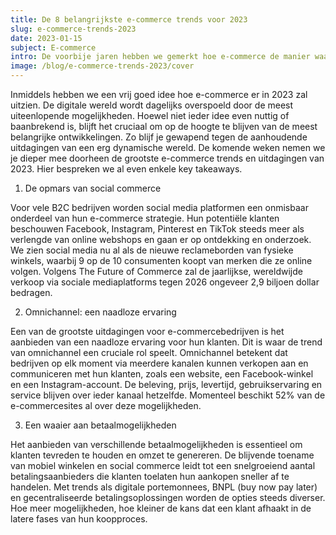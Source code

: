 ```yaml
---
title: De 8 belangrijkste e-commerce trends voor 2023
slug: e-commerce-trends-2023
date: 2023-01-15
subject: E-commerce
intro: De voorbije jaren hebben we gemerkt hoe e-commerce de manier waarop we shoppen drastisch heeft getransformeerd. Bedrijven die hun producten in het verleden enkel in persoon verkochten, moesten plots de knop omdraaien en een online aanwezigheid creëren om geen achterstand te krijgen op de concurrentie. Het gevolg was een ongeziene groei met een stijging van 55% in het begin van dit decennium. But what’s next?
image: /blog/e-commerce-trends-2023/cover
---
```


Inmiddels hebben we een vrij goed idee hoe e-commerce er in 2023 zal uitzien. De digitale wereld wordt dagelijks overspoeld door de meest uiteenlopende mogelijkheden. Hoewel niet ieder idee even nuttig of baanbrekend is, blijft het cruciaal om op de hoogte te blijven van de meest belangrijke ontwikkelingen. Zo blijf je gewapend tegen de aanhoudende uitdagingen van een erg dynamische wereld. De komende weken nemen we je dieper mee doorheen de grootste e-commerce trends en uitdagingen van 2023. Hier bespreken we al even enkele key takeaways.

1. De opmars van social commerce

Voor vele B2C bedrijven worden social media platformen een onmisbaar onderdeel van hun e-commerce strategie. Hun potentiële klanten beschouwen Facebook, Instagram, Pinterest en TikTok steeds meer als verlengde van online webshops en gaan er op ontdekking en onderzoek. We zien social media nu al als de nieuwe reclameborden van fysieke winkels, waarbij 9 op de 10 consumenten koopt van merken die ze online volgen. Volgens The Future of Commerce zal de jaarlijkse, wereldwijde verkoop via sociale mediaplatforms tegen 2026 ongeveer 2,9 biljoen dollar bedragen.

2. Omnichannel: een naadloze ervaring

Een van de grootste uitdagingen voor e-commercebedrijven is het aanbieden van een naadloze ervaring voor hun klanten. Dit is waar de trend van omnichannel een cruciale rol speelt. Omnichannel betekent dat bedrijven op elk moment via meerdere kanalen kunnen verkopen aan en communiceren met hun klanten, zoals een website, een Facebook-winkel en een Instagram-account. De beleving, prijs, levertijd, gebruikservaring en service blijven over ieder kanaal hetzelfde. Momenteel beschikt 52% van de e-commercesites al over deze mogelijkheden.

3. Een waaier aan betaalmogelijkheden

Het aanbieden van verschillende betaalmogelijkheden is essentieel om klanten tevreden te houden en omzet te genereren. De blijvende toename van mobiel winkelen en social commerce leidt tot een snelgroeiend aantal betalingsaanbieders die klanten toelaten hun aankopen sneller af te handelen. Met trends als digitale portemonnees, BNPL (buy now pay later) en gecentraliseerde betalingsoplossingen worden de opties steeds diverser. Hoe meer mogelijkheden, hoe kleiner de kans dat een klant afhaakt in de latere fases van hun koopproces.

